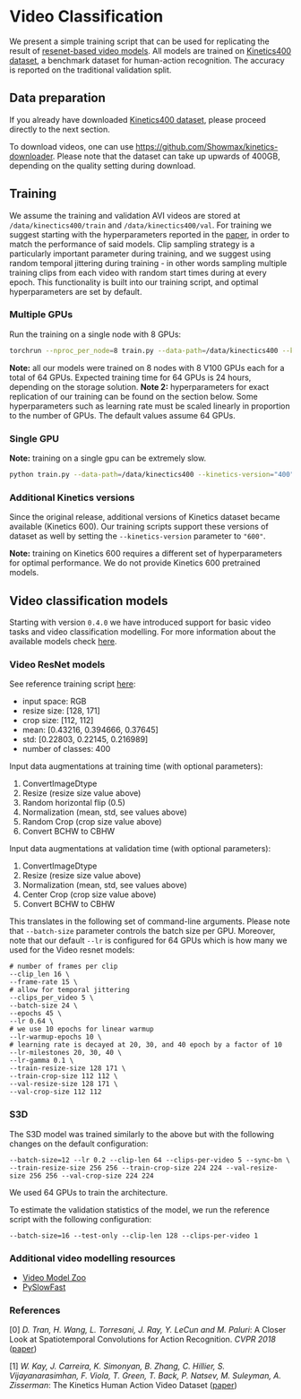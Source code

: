 # Video Classification

We present a simple training script that can be used for replicating the result of [resenet-based video models](https://research.fb.com/wp-content/uploads/2018/04/a-closer-look-at-spatiotemporal-convolutions-for-action-recognition.pdf). All models are trained on [Kinetics400 dataset](https://deepmind.com/research/open-source/kinetics), a benchmark dataset for human-action recognition. The accuracy is reported on the traditional validation split.

## Data preparation

If you already have downloaded [Kinetics400 dataset](https://deepmind.com/research/open-source/kinetics), 
please proceed directly to the next section.

To download videos, one can use https://github.com/Showmax/kinetics-downloader. Please note that the dataset can take up upwards of 400GB, depending on the quality setting during download.

## Training

We assume the training and validation AVI videos are stored at `/data/kinectics400/train` and 
`/data/kinectics400/val`. For training we suggest starting with the hyperparameters reported in the [paper](https://research.fb.com/wp-content/uploads/2018/04/a-closer-look-at-spatiotemporal-convolutions-for-action-recognition.pdf), in order to match the performance of said models. Clip sampling strategy is a particularly important parameter during training, and we suggest using random temporal jittering during training - in other words sampling multiple training clips from each video with random start times during at every epoch. This functionality is built into our training script, and optimal hyperparameters are set by default.  

### Multiple GPUs

Run the training on a single node with 8 GPUs:
```bash
torchrun --nproc_per_node=8 train.py --data-path=/data/kinectics400 --kinetics-version="400" --lr 0.08 --cache-dataset --sync-bn --amp 
```

**Note:** all our models were trained on 8 nodes with 8 V100 GPUs each for a total of 64 GPUs. Expected training time for 64 GPUs is 24 hours, depending on the storage solution.
**Note 2:** hyperparameters for exact replication of our training can be found on the section below. Some hyperparameters such as learning rate must be scaled linearly in proportion to the number of GPUs. The default values assume 64 GPUs.

### Single GPU 

**Note:** training on a single gpu can be extremely slow. 


```bash
python train.py --data-path=/data/kinectics400 --kinetics-version="400" --batch-size=8 --cache-dataset
```


### Additional Kinetics versions

Since the original release, additional versions of Kinetics dataset became available (Kinetics 600).
Our training scripts support these versions of dataset as well by setting the `--kinetics-version` parameter to `"600"`.

**Note:** training on Kinetics 600 requires a different set of hyperparameters for optimal performance. We do not provide Kinetics 600 pretrained models.


## Video classification models

Starting with version `0.4.0` we have introduced support for basic video tasks and video classification modelling.
For more information about the available models check [here](https://pytorch.org/docs/stable/torchvision/models.html#video-classification). 

### Video ResNet models

See reference training script [here](https://github.com/pytorch/vision/blob/main/references/video_classification/train.py):

- input space: RGB
- resize size: [128, 171]
- crop size: [112, 112]
- mean: [0.43216, 0.394666, 0.37645]
- std: [0.22803, 0.22145, 0.216989]
- number of classes: 400

Input data augmentations at training time (with optional parameters):

1. ConvertImageDtype
2. Resize (resize size value above)
3. Random horizontal flip (0.5)
4. Normalization (mean, std, see values above)
5. Random Crop (crop size value above)
6. Convert BCHW to CBHW

Input data augmentations at validation time (with optional parameters):

1. ConvertImageDtype
2. Resize (resize size value above)
3. Normalization (mean, std, see values above)
4. Center Crop (crop size value above)
5. Convert BCHW to CBHW

This translates in the following set of command-line arguments. Please note that `--batch-size` parameter controls the
batch size per GPU. Moreover, note that our default `--lr` is configured for 64 GPUs which is how many we used for the 
Video resnet models:
```
# number of frames per clip
--clip_len 16 \ 
--frame-rate 15 \
# allow for temporal jittering
--clips_per_video 5 \
--batch-size 24 \
--epochs 45 \
--lr 0.64 \
# we use 10 epochs for linear warmup
--lr-warmup-epochs 10 \
# learning rate is decayed at 20, 30, and 40 epoch by a factor of 10
--lr-milestones 20, 30, 40 \
--lr-gamma 0.1 \
--train-resize-size 128 171 \
--train-crop-size 112 112 \
--val-resize-size 128 171 \
--val-crop-size 112 112
```

### S3D

The S3D model was trained similarly to the above but with the following changes on the default configuration:
```
--batch-size=12 --lr 0.2 --clip-len 64 --clips-per-video 5 --sync-bn \
--train-resize-size 256 256 --train-crop-size 224 224 --val-resize-size 256 256 --val-crop-size 224 224
```

We used 64 GPUs to train the architecture. 

To estimate the validation statistics of the model, we run the reference script with the following configuration:
```
--batch-size=16 --test-only --clip-len 128 --clips-per-video 1 
```

### Additional video modelling resources

- [Video Model Zoo](https://github.com/facebookresearch/VMZ)
- [PySlowFast](https://github.com/facebookresearch/SlowFast)

### References

[0] _D. Tran, H. Wang, L. Torresani, J. Ray, Y. LeCun and M. Paluri_: A Closer Look at Spatiotemporal Convolutions for Action Recognition. _CVPR 2018_ ([paper](https://research.fb.com/wp-content/uploads/2018/04/a-closer-look-at-spatiotemporal-convolutions-for-action-recognition.pdf))

[1] _W. Kay, J. Carreira, K. Simonyan, B. Zhang, C. Hillier, S. Vijayanarasimhan, F. Viola, T. Green, T. Back, P. Natsev, M. Suleyman, A. Zisserman_: The Kinetics Human Action Video Dataset ([paper](https://arxiv.org/abs/1705.06950))
